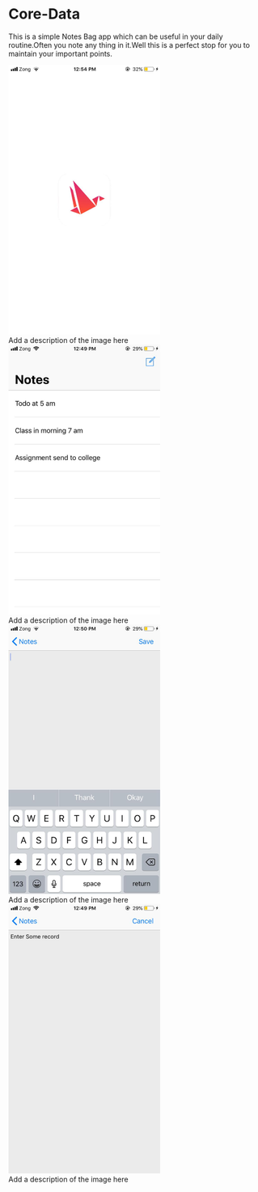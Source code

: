 # Core-Data
This is a simple Notes Bag app which can be useful in your daily routine.Often you note any thing in it.Well this is a perfect stop for you to maintain your important points.


<div class="gallery">
  <a target="_blank" href="fjords.jpg">
    <img src="https://github.com/danishnisar/Core-Data/blob/master/Launch%20Screen.jpeg" alt="Cinque Terre" width="300" height="auto">
  </a>
  <div class="desc">Add a description of the image here</div>
</div>

<div class="gallery">
  <a target="_blank" href="forest.jpg">
    <img src="https://github.com/danishnisar/Core-Data/blob/master/Screen%201.jpeg" alt="Forest" width="300" height="auto">
  </a>
  <div class="desc">Add a description of the image here</div>
</div>

<div class="gallery">
  <a target="_blank" href="lights.jpg">
    <img src="https://github.com/danishnisar/Core-Data/blob/master/Screen%202%20Edit.jpeg" alt="Northern Lights" width="300" height="auto">
  </a>
  <div class="desc">Add a description of the image here</div>
</div>

<div class="gallery">
  <a target="_blank" href="mountains.jpg">
    <img src="https://github.com/danishnisar/Core-Data/blob/master/Screen%202.jpeg" alt="Mountains" width="300" height="auto">
  </a>
  <div class="desc">Add a description of the image here</div>
</div>

